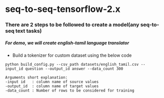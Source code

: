 # seq-to-seq-tensorflow-2.x





### There are 2 steps to be followed to create a model(any seq-to-seq text tasks)

##### For demo, we will create english-tamil language translator

* Build a tokenizer for custom dataset using the below code
```
python build_config.py --csv_path datasets/english_tamil.csv --input_id question --output_id answer --data_count 300

Arguments short explanation:
-input id   : column name of source values
-output_id  : column name of target values
-data_count : Number of rows to be considered for training

```
